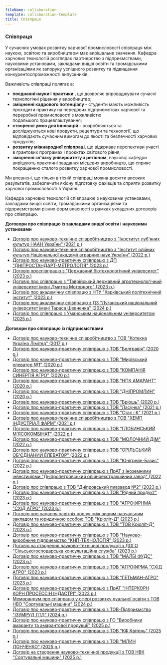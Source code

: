 ```yaml
---
fileName: collaboration
template: collaboration-template
title: Співпраця
---
```



### Співпраця

У сучасних умовах розвитку харчової промисловості співпраця між наукою, освітою та виробництвом має вирішальне значення. Кафедра харчових технологій розглядає партнерство з підприємствами, науковими установами, закладами вищої освіти та громадськими організаціями як запоруку успішного розвитку та підвищення конкурентоспроможності випускників.

Важливість співпраці полягає в:

* **поєднанні науки і практики** , що дозволяє впроваджувати сучасні технологічні рішення у виробництво;
* **зміцненні кадрового потенціалу -** студенти мають можливість проходити практику на передових підприємствах харчової та переробної промисловості з можливістю подальшого працевлаштування;
* **створенні умов для інновацій -** розробляються та досліджуються нові продукти, рецептури та технології, що відповідають сучасним вимогам до якості та безпечності харчових продуктів;
* **розвитку міжнародної співпраці**, що відкриває перспективи участі в грантових програмах і проєктах світового рівня;
* **зміцненні зв'язку університету з регіоном**, науковці кафедри вирішують практичні завдання місцевих виробництв, що сприяє покращенню сталого розвитку харчової промисловості.

Ми впевнені, що тільки в тісній співпраці можна досягти високих результатів, забезпечити якісну підготовку фахівців та сприяти розвитку харчової промисловості в Україні.

Кафедра харчових технологій співпрацює з науковими установами, закладами вищої освіти, громадськими організаціями та підприємствами різних форм власності в рамках укладених договорів про співпрацю.

**Договори про співпрацю із закладами вищої освіти і науковими установами**

* [Договір про науково-технічне співробітництво з "Інрститут луб'яних культур НААН України" (2021 р.)](http://kht.dsau.dp.ua/images/img/praktika/ILKNAANU.pdf)
* [Договір про науково-технічне співробітництво з "Інститут олійних культур Національної академії аграрних наук України" (2022 р.)](http://kht.dsau.dp.ua/images/img/praktika/Instytut_oliinykh_kultur.pdf)
* [Договір про науково-практичну співпрацю з ДП "ДНІПРОСТАНДАРТ-МЕТРОЛОГІЯ" (2023 р.)](http://kht.dsau.dp.ua/images/img/praktika/DP_DNIPROSTANDAR.pdf)
* [Договір проспівпрацю з "Державний біотехнологічний університет" (2023 р.)](http://kht.dsau.dp.ua/images/img/praktika/DBTU.pdf)
* [Договір про співпрацю з "Таврійський державний агротехнологічний університет імені Дмитра Моторного" (2023 р.)](http://kht.dsau.dp.ua/images/img/praktika/TDAU_im.D.Motornoho.pdf)
* [Договір про академічну співпрацю з НТУ "Харківський політехнічний інститут" (2023 р.)](http://kht.dsau.dp.ua/images/img/praktika/KhPI.pdf)
* [Договір про академічну співпрацю з ДЗ "Луганський національний університет імені Тараса Шевченка" (2024 р.)](http://kht.dsau.dp.ua/images/img/praktika/LNU_im._Tarasa_Shevchenka.pdf)
* [Договір про співпрацю з Уманським національним університетом (2025 р.)](http://kht.dsau.dp.ua/images/img/praktika/Umanskyi_natsionalnyi_universytet.pdf)

**Договори про співпрацю із підприємствами**

* [Договір про науково-технічне співробітництво з ТОВ "Котекна Україна Лімітед" (2017 р.)](http://kht.dsau.dp.ua/images/img/praktika/TOV_Kotekna_Ukraina_Limited.pdf)
* [Договір про науково-практичну співпрацю з ТОВ "Белгравія" (2020 р.)](http://kht.dsau.dp.ua/images/img/praktika/TOV_Belhraviia.pdf)
* [Договір про науково-практичну співпрацю з ТОВ "Мирівський елеватор №1" (2020 р.)](http://kht.dsau.dp.ua/images/img/praktika/TOV_Myrivskyi_elevator_%E2%84%961.pdf)
* [Договір про науково-практичну співпрацю з ТОВ "КОМПАНІЯ СИНЕРГІЯ АГРО" (2020 р.)](http://kht.dsau.dp.ua/images/img/praktika/TOV_Synerhiia_Ahro.pdf)
* [Договір про науково-практичну співпрацю з ТОВ "НПК АМАРАНТ" (2020 р.)](http://kht.dsau.dp.ua/images/img/praktika/TOV_NPK_AMARANT.pdf)
* [Договір про науково-практичну співпрацю з ТОВ "ДНІПРОМЛИН" (2020 р.)](http://kht.dsau.dp.ua/images/img/praktika/TOV_Dnipromlyn.pdf)
* [Договір про науково-практичну співпрацю з ТОВ "Бріошь" (2020 р.)](http://kht.dsau.dp.ua/images/img/praktika/TOV_Briosh.pdf)
* [Договір про науково-практичну співпрацю з ТОВ "Ласунка" (2021 р.)](http://kht.dsau.dp.ua/images/img/praktika/TOV_Lasunka.pdf)
* [Договір про науково-практичну співпрацю з ТОВ "Стас і К" (2021 р.)](http://kht.dsau.dp.ua/images/img/praktika/TOV_Stas_i_K.pdf)
* [Договір про науково-технічне співробітництво з ТОВ "ХЕМП ІНДУСТРІАЛ ФАРМ" (2021 р.)](http://kht.dsau.dp.ua/images/img/praktika/TOV_Khemp_Industrial_Farm.pdf)
* [Договір про науково-практичну співпрацю з ТОВ "ГЛОБИНСЬКИЙ М'ЯСОКОМБІНАТ" (2022 р.)](http://kht.dsau.dp.ua/images/img/praktika/TOV_Hlobynskyi_m_iasokombinat.pdf)
* [Договір про науково-практичну співпрацю з ТОВ "МОЛОЧНИЙ ДІМ" (2022 р.)](http://kht.dsau.dp.ua/images/img/praktika/TOV_Molochnyi_Dim.pdf)
* [Договір про науково-практичну співпрацю з ТОВ "ОРІЛЬСЬКИЙ ОБ'ЄДНАНИЙ ЕЛЕВАТОР" (2022 р.)](http://kht.dsau.dp.ua/images/img/praktika/TOV_Orilskyi_ob_iednanyi_elevator.pdf)
* [Договір про науково-практичну співпрацю з ТОВ "Юнігрейн-Базис" (2022 р.)](http://kht.dsau.dp.ua/images/img/praktika/TOV_Yunihrein-Bazys.pdf)
* [Договір про науково-практичну співпрацю з ПрАТ з іноземними інвестиціями "Дніпропетровський олійноекстракційний завод" (2022 р.)](http://kht.dsau.dp.ua/images/img/praktika/PrAT_Dnipropetrovskyi_oliinoek.pdf)
* [Договір про співпрацю з ТОВ "Дніпровський пивзавод №2" (2023 р.)](http://kht.dsau.dp.ua/images/img/praktika/TOV_Dniprovskyi_pyvzavod_%E2%84%962.pdf)
* [Договір про науково-практичну співпрацю з ТОВ "Рідний продукт" (2023 р.)](http://kht.dsau.dp.ua/images/img/praktika/TOV_Ridnyi_produkt.pdf)
* [Договір про науково-практичну співпрацю з ТОВ "АГРОФІРНМА "СХІД АГРО" (2023 р.)](http://kht.dsau.dp.ua/images/img/praktika/TOV_SKhID_AHRO.pdf)
* [Договір про надання освітніх послуг між вищим навчальним закладом та юридичною особою ТОВ "Кріоліт-Д" (2023 р.)](http://kht.dsau.dp.ua/images/img/praktika/TOV_Kriolit-D2.pdf)
* [Договір про науково-практичну співпрацю з ТОВ "ТОВ Кріоліт-Д" (2023 р.)](http://kht.dsau.dp.ua/images/img/praktika/TOV_Kriolit-D1.pdf)
* [Договір про науково-практичну співпрацю з ТОВ "Науково-виробниче підприємство "КНП-ТЕХНОЛОГІЯ" (2023 р.)](http://kht.dsau.dp.ua/images/img/praktika/TOV_NVP_KNP-Tekhnolohiia.pdf)
* [Договір на створення науково-технічної продукції з ДОГО "Сільськогосподарська консультаційна служба" (2023 р.)](http://kht.dsau.dp.ua/images/img/praktika/DOHO_Silskohospodarska.pdf)
* [Договір про науково-практичну співпрацю з ТОВ "МАЛБІ ФУДС" (2023 р.)](http://kht.dsau.dp.ua/images/img/praktika/TOV_MALBI_FUDS.pdf)
* [Договір про науково-практичну співпрацю з ТОВ "АГРОФІРМА "СХІД АГРО" (2023 р.)](http://kht.dsau.dp.ua/images/img/praktika/TOV_SKhID_AHRO.pdf)
* [Договір про науково-практичну співпрацю з ТОВ "ГЕТЬМАН-АГРО" (2023 р.)](http://kht.dsau.dp.ua/images/img/praktika/TOV_HETMAN-AHRO.pdf)
* [Договір про науково-практичну співпрацю з ПрАТ "ІНТЕРКОРН КОРН ПРОСЕССІН ІНДАСТРІ" (2023 р.)](http://kht.dsau.dp.ua/images/img/praktika/PrAT_INTERKORN.pdf)
* [Меморандум про співпрацю у сфері розвитку дуальної освіти з ТОВ НВО "Сортувальні машини" (2024 р.)](http://kht.dsau.dp.ua/images/img/praktika/TVO_NVO_Sortuvalni%20mashyny.pdf)
* [Договір про науково-практичну співпрацю з ТОВ-Підприємство "ІЗУМРУД ЛТД" (2024 р.)](http://kht.dsau.dp.ua/images/img/praktika/TOV_IZUMRUD_LTD.pdf)
* [Договір про науково-практичну співпрацю з ГО "Виробники амаранту та амарантової продукції" (2025 р.)](http://kht.dsau.dp.ua/images/img/praktika/Vyrobnyky_amarantu.pdf)
* [Договір про науково-практичну співпрацю з ТОВ "КФ Квітень" (2025 р.)](http://kht.dsau.dp.ua/images/img/praktika/TOV_KF_Kviten.pdf)
* [Договір про науково-практичну співпрацю з ТОВ "МЛИН ДОНЧЕНКО" (2025 р.)](http://kht.dsau.dp.ua/images/img/praktika/Mlyn_DONChENKO.pdf)
* [Договір на створення науково-технічної продукції з ТОВ НВК "Сортувальні машини" (2025 р.)](http://kht.dsau.dp.ua/images/img/praktika/Dohovir_%E2%84%96902_NTP.pdf)